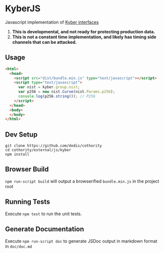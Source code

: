 KyberJS
=======

Javascript implementation of [Kyber interfaces](https://github.com/dedis/kyber/blob/master/group.go)

1. **This is developmental, and not ready for protecting production data.**
2. **This is not a constant time implementation, and likely has timing side channels that can be attacked.**

Usage
-----

```html
<html>
  <head>
    <script src="dist/bundle.min.js" type="text/javascript"></script>
    <script type="text/javascript">
	  var nist = kyber.group.nist;
      var p256 = new nist.Curve(nist.Params.p256);
      console.log(p256.string()); // P256
    </script>
  </head>
  <body>
  </body>
</html>
``` 

Dev Setup
---------

```
git clone https://github.com/dedis/cothority
cd cothority/external/js/kyber
npm install
```

Browser Build
-------------

`npm run-script build` will output a browserified `bundle.min.js` in the project
root

Running Tests
-------------

Execute `npm test` to run the unit tests.

Generate Documentation
----------------------

Execute `npm run-script doc` to generate JSDoc output in markdown format in
`doc/doc.md`

